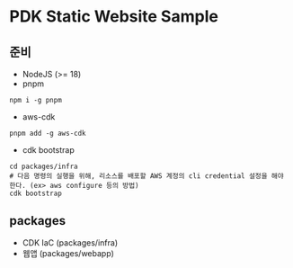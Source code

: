 # PDK Static Website Sample

## 준비
- NodeJS (>= 18)
- pnpm
```
npm i -g pnpm
```
- aws-cdk
```
pnpm add -g aws-cdk
```
- cdk bootstrap
```
cd packages/infra
# 다음 명령의 실행을 위해, 리소스를 배포할 AWS 계정의 cli credential 설정을 해야 한다. (ex> aws configure 등의 방법)
cdk bootstrap
```

## packages
- CDK IaC (packages/infra)
- 웹앱 (packages/webapp)


